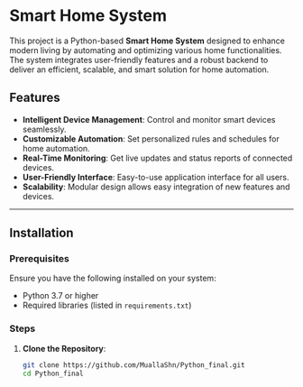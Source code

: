 # Smart Home System

This project is a Python-based **Smart Home System** designed to enhance modern living by automating and optimizing various home functionalities. The system integrates user-friendly features and a robust backend to deliver an efficient, scalable, and smart solution for home automation.

## Features

- **Intelligent Device Management**: Control and monitor smart devices seamlessly.
- **Customizable Automation**: Set personalized rules and schedules for home automation.
- **Real-Time Monitoring**: Get live updates and status reports of connected devices.
- **User-Friendly Interface**: Easy-to-use application interface for all users.
- **Scalability**: Modular design allows easy integration of new features and devices.

---

## Installation

### Prerequisites

Ensure you have the following installed on your system:

- Python 3.7 or higher
- Required libraries (listed in `requirements.txt`)

### Steps

1. **Clone the Repository**:
   ```bash
   git clone https://github.com/MuallaShn/Python_final.git
   cd Python_final
